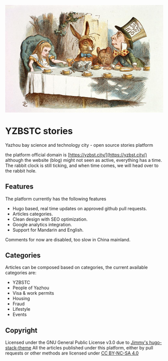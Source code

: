 ![go down to the rabbit hole](/static/rabbit_hole.jpeg)

# YZBSTC stories

Yazhou bay science and technology city - open source stories platform

the platform official domain is [https://yzbst.city/](https://yzbst.city/) although the website (blog) might not seen as active, everything has a time. 
The rabbit clock is still ticking, and when time comes, we will head over to the rabbit hole.

## Features

The platform currently has the following features

- Hugo based, real time updates on approved github pull requests.
- Articles categories.
- Clean design with SEO optimization.
- Google analytics integration.
- Support for Mandarin and English.

Comments for now are disabled, too slow in China mainland.

## Categories

Articles can be composed based on categories, the current available categories are:

- YZBSTC
- People of Yazhou
- Visa & work permits
- Housing
- Fraud
- Lifestyle
- Events

## Copyright

Licensed under the GNU General Public License v3.0 due to [Jimmy's hugo-stack-theme](https://github.com/CaiJimmy/hugo-theme-stack)
All the articles published under this platform, either by pull requests or other methods are licensed under [CC BY-NC-SA 4.0](ARTICLES_LICENSE)